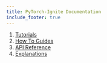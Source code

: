```yaml
---
title: PyTorch-Ignite Documentation
include_footer: true
---
```


1. [Tutorials](/docs/tutorials)
2. [How To Guides](/docs/how-to-guides)
3. [API Reference](/docs/api-reference)
4. [Explanations](/docs/explanations)
